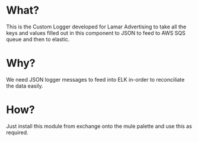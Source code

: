 What?
====================
This is the Custom Logger developed for Lamar Advertising to take all the keys and values filled out in this component to JSON to feed to AWS SQS queue and then to elastic.


Why?
====================
We need JSON logger messages to feed into ELK in-order to reconciliate the data easily.


How?
==========================
Just install this module from exchange onto the mule palette and use this as required.